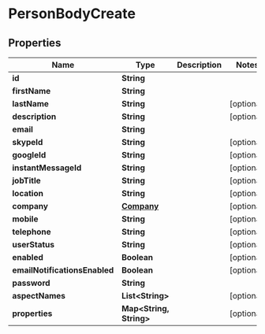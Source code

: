 
# PersonBodyCreate

## Properties
Name | Type | Description | Notes
------------ | ------------- | ------------- | -------------
**id** | **String** |  | 
**firstName** | **String** |  | 
**lastName** | **String** |  |  [optional]
**description** | **String** |  |  [optional]
**email** | **String** |  | 
**skypeId** | **String** |  |  [optional]
**googleId** | **String** |  |  [optional]
**instantMessageId** | **String** |  |  [optional]
**jobTitle** | **String** |  |  [optional]
**location** | **String** |  |  [optional]
**company** | [**Company**](Company.md) |  |  [optional]
**mobile** | **String** |  |  [optional]
**telephone** | **String** |  |  [optional]
**userStatus** | **String** |  |  [optional]
**enabled** | **Boolean** |  |  [optional]
**emailNotificationsEnabled** | **Boolean** |  |  [optional]
**password** | **String** |  | 
**aspectNames** | **List&lt;String&gt;** |  |  [optional]
**properties** | **Map&lt;String, String&gt;** |  |  [optional]



